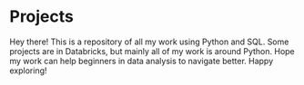 # Projects
Hey there! This is a repository of all my work using Python and SQL. Some projects are in Databricks, but mainly all of my work is around Python. Hope my work can help beginners in data analysis to navigate better. Happy exploring!

